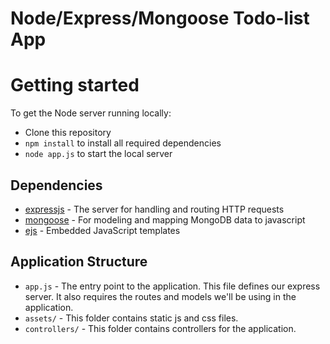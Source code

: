# Node/Express/Mongoose Todo-list App

# Getting started

To get the Node server running locally:

- Clone this repository
- `npm install` to install all required dependencies
- `node app.js` to start the local server

## Dependencies

- [expressjs](https://github.com/expressjs/express) - The server for handling and routing HTTP requests
- [mongoose](https://github.com/Automattic/mongoose) - For modeling and mapping MongoDB data to javascript 
- [ejs](https://github.com/tj/ejs) - Embedded JavaScript templates

## Application Structure

- `app.js` - The entry point to the application. This file defines our express server. It also requires the routes and models we'll be using in the application.
- `assets/` - This folder contains static js and css files.
- `controllers/` - This folder contains controllers for the application.
